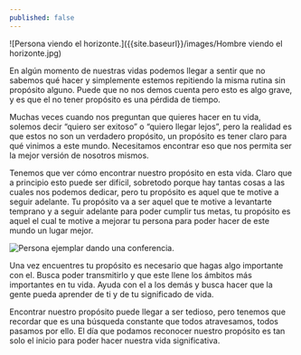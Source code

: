 ```yaml
---
published: false
---
```

![Persona viendo el horizonte.]({{site.baseurl}}/images/Hombre viendo el horizonte.jpg)


En algún momento de nuestras vidas podemos llegar a sentir que no sabemos qué hacer y simplemente estemos repitiendo la misma rutina sin propósito alguno. Puede que no nos demos cuenta pero esto es algo grave, y es que el no tener propósito es una pérdida de tiempo.

Muchas veces cuando nos preguntan que quieres hacer en tu vida, solemos decir “quiero ser exitoso” o “quiero llegar lejos”, pero la realidad es que estos no son un verdadero propósito, un propósito es tener claro para qué vinimos a este mundo. Necesitamos encontrar eso que nos permita ser la mejor versión de nosotros mismos.

Tenemos que ver cómo encontrar nuestro propósito en esta vida. Claro que a principio esto puede ser difícil, sobretodo porque hay tantas cosas a las cuales nos podemos dedicar, pero tu propósito es aquel que te motive a seguir adelante. Tu propósito va a ser aquel que te motive a levantarte temprano y a seguir adelante para poder cumplir tus metas, tu propósito es aquel el cual te motive a mejorar tu persona para poder hacer de este mundo un lugar mejor.


![Persona ejemplar dando una conferencia.]({{site.baseurl}}/images/Rorro.jpg)


Una vez encuentres tu propósito es necesario que hagas algo importante con el. Busca poder transmitirlo y que este llene los ámbitos más importantes en tu vida. Ayuda con el a los demás y busca hacer que la gente pueda aprender de ti y de tu significado de vida.

Encontrar nuestro propósito puede llegar a ser tedioso, pero tenemos que recordar que es una búsqueda constante que todos atravesamos, todos pasamos por ello. El día que podamos reconocer nuestro propósito es tan solo el inicio para poder hacer nuestra vida significativa.
